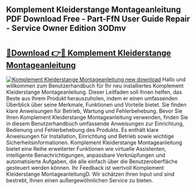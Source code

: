## Komplement Kleiderstange Montageanleitung PDF Download Free - Part-FfN User Guide Repair - Service Owner Edition 3ODmv

# <h2><a href="http://df6h1z.blite.top/?on=Komplement+Kleiderstange+Montageanleitung">🔗Download 👉🔴 Komplement Kleiderstange Montageanleitung</a></h2>

[![Komplement Kleiderstange Montageanleitung new download](https://i.imgur.com/lujVjoI.png)](http://df6h1z.blite.top/?on=Komplement+Kleiderstange+Montageanleitung)
Hallo und willkommen zum Benutzerhandbuch für Ihr neu installiertes Komplement Kleiderstange Montageanleitung. Dieser Leitfaden soll Ihnen helfen, das Beste aus Ihrem Produkt herauszuholen, indem er einen umfassenden Überblick über seine Merkmale, Funktionen und Vorteile bietet. Sie finden klare Anweisungen für Betrieb, Wartung und Fehlerbehebung. Bevor Sie Ihren Komplement Kleiderstange Montageanleitung verwenden, finden Sie in diesem Benutzerhandbuch umfassende Anweisungen zur Einrichtung, Bedienung und Fehlerbehebung des Produkts. Es enthält klare Anweisungen für Installation, Einrichtung und Betrieb sowie wichtige Sicherheitsinformationen. Komplement Kleiderstange Montageanleitung bietet eine Reihe erweiterter Funktionen wie virtuelle Assistenten, intelligente Benachrichtigungen, anpassbare Verknüpfungen und automatisierte Aufgaben, die alle einfach über die Benutzeroberfläche gesteuert werden können. Ihr Feedback ist wertvoll Komplement Kleiderstange MontageanleitungD. Wir schätzen Ihren Input und sind bestrebt, Ihnen einen außergewöhnlichen Service zu bieten.
